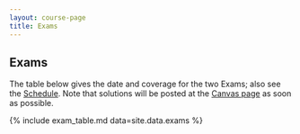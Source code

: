 ```yaml
---
layout: course-page
title: Exams
---
```


## Exams

The table below gives the date and coverage for the two Exams; also see the [Schedule](assets/general/F23/schedule.pdf).  Note that solutions will be posted at the [Canvas page](https://canvas.alaska.edu/courses/15800) as soon as possible.

{% include exam_table.md  data=site.data.exams %}

<div style="padding-bottom: 40px"></div>

<!--
---
### Exams from Fall 2021

{% include exam_table.md  data=site.data.examsF21 %}
/-->
